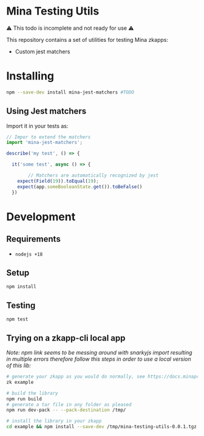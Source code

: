 # Mina Testing Utils

⚠️ This todo is incomplete and not ready for use ⚠  ️

This repository contains a set of utilities for testing Mina zkapps:

- Custom jest matchers

# Installing

```bash
npm --save-dev install mina-jest-matchers #TODO
```

## Using Jest matchers

Import it in your tests as:

```typescript
// Impor to extend the matchers
import 'mina-jest-matchers';

describe('my test', () => {

  it('some test', async () => {

		// Matchers are automatically recognized by jest
    expect(Field(19)).toEqual(19);
    expect(app.someBooleanState.get()).toBeFalse()
  })
```

# Development

## Requirements

- `nodejs +18`

## Setup

```
npm install
```

## Testing

```
npm test
```

## Trying on a zkapp-cli local app

_Note: npm link seems to be messing around with snarkyjs import resulting in multiple errors therefore follow this steps in order to use a local version of this lib:_

```bash
# generate your zkapp as you would do normally, see https://docs.minaprotocol.com/zkapps/how-to-write-a-zkapp
zk example

# build the library
npm run build
# generate a tar file in any folder as pleased
npm run dev-pack -- --pack-destination /tmp/ 

# install the library in your zkapp
cd example && npm install --save-dev /tmp/mina-testing-utils-0.0.1.tgz
```
